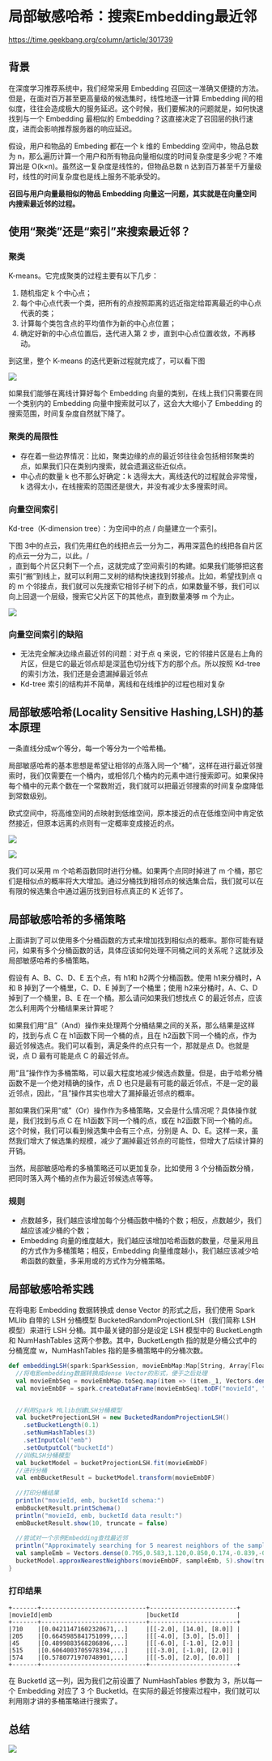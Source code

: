 #  局部敏感哈希：搜索Embedding最近邻

https://time.geekbang.org/column/article/301739



## 背景

在深度学习推荐系统中，我们经常采用 Embedding 召回这一准确又便捷的方法。但是，在面对百万甚至更高量级的候选集时，线性地逐一计算 Embedding 间的相似度，往往会造成极大的服务延迟。这个时候，我们要解决的问题就是，如何快速找到与一个 Embedding 最相似的 Embedding？这直接决定了召回层的执行速度，进而会影响推荐服务器的响应延迟。


假设，用户和物品的 Embeding 都在一个 k 维的 Embedding 空间中，物品总数为 n，那么遍历计算一个用户和所有物品向量相似度的时间复杂度是多少呢？不难算出是 O(k×n)。虽然这一复杂度是线性的，但物品总数 n 达到百万甚至千万量级时，线性的时间复杂度也是线上服务不能承受的。


**召回与用户向量最相似的物品 Embedding 向量这一问题，其实就是在向量空间内搜索最近邻的过程。**


## 使用“聚类”还是“索引”来搜索最近邻？

### 聚类

 K-means。它完成聚类的过程主要有以下几步：

1. 随机指定 k 个中心点；
1. 每个中心点代表一个类，把所有的点按照距离的远近指定给距离最近的中心点代表的类；
1. 计算每个类包含点的平均值作为新的中心点位置；
1. 确定好新的中心点位置后，迭代进入第 2 步，直到中心点位置收敛，不再移动。

到这里，整个 K-means 的迭代更新过程就完成了，可以看下图

![](Images/12.webp)

如果我们能够在离线计算好每个 Embedding 向量的类别，在线上我们只需要在同一个类别内的 Embedding 向量中搜索就可以了，这会大大缩小了 Embedding 的搜索范围，时间复杂度自然就下降了。

### 聚类的局限性

* 存在着一些边界情况：比如，聚类边缘的点的最近邻往往会包括相邻聚类的点，如果我们只在类别内搜索，就会遗漏这些近似点。
* 中心点的数量 k 也不那么好确定：k 选得太大，离线迭代的过程就会非常慢，k 选得太小，在线搜索的范围还是很大，并没有减少太多搜索时间。

### 向量空间索引

Kd-tree（K-dimension tree）：为空间中的点 / 向量建立一个索引。

下图 3中的点云，我们先用红色的线把点云一分为二，再用深蓝色的线把各自片区的点云一分为二，以此。/     
      ，直到每个片区只剩下一个点，这就完成了空间索引的构建。如果我们能够把这套索引“搬”到线上，就可以利用二叉树的结构快速找到邻接点。比如，希望找到点 q 的 m 个邻接点，我们就可以先搜索它相邻子树下的点，如果数量不够，我们可以向上回退一个层级，搜索它父片区下的其他点，直到数量凑够 m 个为止。

![](Images/13.webp)

### 向量空间索引的缺陷

* 无法完全解决边缘点最近邻的问题：对于点 q 来说，它的邻接片区是右上角的片区，但是它的最近邻点却是深蓝色切分线下方的那个点。所以按照 Kd-tree 的索引方法，我们还是会遗漏掉最近邻点
* Kd-tree 索引的结构并不简单，离线和在线维护的过程也相对复杂


## 局部敏感哈希(Locality Sensitive Hashing,LSH)的基本原理 

一条直线分成w个等分，每一个等分为一个哈希桶。

局部敏感哈希的基本思想是希望让相邻的点落入同一个“桶”，这样在进行最近邻搜索时，我们仅需要在一个桶内，或相邻几个桶内的元素中进行搜索即可。如果保持每个桶中的元素个数在一个常数附近，我们就可以把最近邻搜索的时间复杂度降低到常数级别。

欧式空间中，将高维空间的点映射到低维空间，原本接近的点在低维空间中肯定依然接近，但原本远离的点则有一定概率变成接近的点。

![](Images/14.webp)


![](Images/15.png)

我们可以采用 m 个哈希函数同时进行分桶。如果两个点同时掉进了 m 个桶，那它们是相似点的概率将大大增加。通过分桶找到相邻点的候选集合后，我们就可以在有限的候选集合中通过遍历找到目标点真正的 K 近邻了。


## 局部敏感哈希的多桶策略

上面讲到了可以使用多个分桶函数的方式来增加找到相似点的概率。那你可能有疑问，如果有多个分桶函数的话，具体应该如何处理不同桶之间的关系呢？这就涉及局部敏感哈希的多桶策略。

假设有 A、B、C、D、E 五个点，有 h1和 h2两个分桶函数。使用 h1来分桶时，A 和 B 掉到了一个桶里，C、D、E 掉到了一个桶里；使用 h2来分桶时，A、C、D 掉到了一个桶里，B、E 在一个桶。那么请问如果我们想找点 C 的最近邻点，应该怎么利用两个分桶结果来计算呢？

如果我们用“且”（And）操作来处理两个分桶结果之间的关系，那么结果是这样的，找到与点 C 在 h1函数下同一个桶的点，且在 h2函数下同一个桶的点，作为最近邻候选点。我们可以看到，满足条件的点只有一个，那就是点 D。也就是说，点 D 最有可能是点 C 的最近邻点。

用“且”操作作为多桶策略，可以最大程度地减少候选点数量。但是，由于哈希分桶函数不是一个绝对精确的操作，点 D 也只是最有可能的最近邻点，不是一定的最近邻点，因此，“且”操作其实也增大了漏掉最近邻点的概率。

那如果我们采用“或”（Or）操作作为多桶策略，又会是什么情况呢？具体操作就是，我们找到与点 C 在 h1函数下同一个桶的点，或在 h2函数下同一个桶的点。这个时候，我们可以看到候选集中会有三个点，分别是 A、D、E。这样一来，虽然我们增大了候选集的规模，减少了漏掉最近邻点的可能性，但增大了后续计算的开销。

当然，局部敏感哈希的多桶策略还可以更加复杂，比如使用 3 个分桶函数分桶，把同时落入两个桶的点作为最近邻候选点等等。

### 规则

* 点数越多，我们越应该增加每个分桶函数中桶的个数；相反，点数越少，我们越应该减少桶的个数；
* Embedding 向量的维度越大，我们越应该增加哈希函数的数量，尽量采用且的方式作为多桶策略；相反，Embedding 向量维度越小，我们越应该减少哈希函数的数量，多采用或的方式作为分桶策略。


## 局部敏感哈希实践

在将电影 Embedding 数据转换成 dense Vector 的形式之后，我们使用 Spark MLlib 自带的 LSH 分桶模型 BucketedRandomProjectionLSH（我们简称 LSH 模型）来进行 LSH 分桶。其中最关键的部分是设定 LSH 模型中的 BucketLength 和 NumHashTables 这两个参数。其中，BucketLength 指的就是分桶公式中的分桶宽度 w，NumHashTables 指的是多桶策略中的分桶次数。


```scala
def embeddingLSH(spark:SparkSession, movieEmbMap:Map[String, Array[Float]]): Unit ={
  //将电影embedding数据转换成dense Vector的形式，便于之后处理
  val movieEmbSeq = movieEmbMap.toSeq.map(item => (item._1, Vectors.dense(item._2.map(f => f.toDouble))))
  val movieEmbDF = spark.createDataFrame(movieEmbSeq).toDF("movieId", "emb")


  //利用Spark MLlib创建LSH分桶模型
  val bucketProjectionLSH = new BucketedRandomProjectionLSH()
    .setBucketLength(0.1)
    .setNumHashTables(3)
    .setInputCol("emb")
    .setOutputCol("bucketId")
  //训练LSH分桶模型
  val bucketModel = bucketProjectionLSH.fit(movieEmbDF)
  //进行分桶
  val embBucketResult = bucketModel.transform(movieEmbDF)
  
  //打印分桶结果
  println("movieId, emb, bucketId schema:")
  embBucketResult.printSchema()
  println("movieId, emb, bucketId data result:")
  embBucketResult.show(10, truncate = false)
  
  //尝试对一个示例Embedding查找最近邻
  println("Approximately searching for 5 nearest neighbors of the sample embedding:")
  val sampleEmb = Vectors.dense(0.795,0.583,1.120,0.850,0.174,-0.839,-0.0633,0.249,0.673,-0.237)
  bucketModel.approxNearestNeighbors(movieEmbDF, sampleEmb, 5).show(truncate = false)
}

```




### 打印结果


	+-------+-----------------------------+------------------------+
	|movieId|emb                          |bucketId                |
	+-------+-----------------------------+------------------------+
	|710    |[0.04211471602320671,..]     |[[-2.0], [14.0], [8.0]] |
	|205    |[0.6645985841751099,...]     |[[-4.0], [3.0], [5.0]]  |
	|45     |[0.4899883568286896,...]     |[[-6.0], [-1.0], [2.0]] |
	|515    |[0.6064003705978394,...]     |[[-3.0], [-1.0], [2.0]] |
	|574    |[0.5780771970748901,...]     |[[-5.0], [2.0], [0.0]]  |
	+-------+-----------------------------+------------------------+

在 BucketId 这一列，因为我们之前设置了 NumHashTables 参数为 3，所以每一个 Embedding 对应了 3 个 BucketId。在实际的最近邻搜索过程中，我们就可以利用刚才讲的多桶策略进行搜索了。

## 总结

![](Images/16.webp)